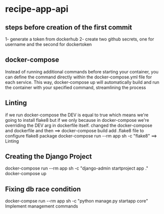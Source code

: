 # recipe-app-api
## steps before creation of the first commit
1- generate a token from dockerhub
2- create two github secrets, one for username and the second for dockertoken

## docker-compose 
Instead of running additional commands before starting your container, you can define the command directly within the docker-compose.yml file for each service. This way, docker-compose up will automatically build and run the container with your specified command, streamlining the process

## Linting
if we run docker-compose the DEV is equal to true which means we're going to
install flake8 but if we only because in docker-compose we're overriding the
DEV arg in dockerfile itself.
changed the docker-compose and dockerfile and then ==> docker-compose build
add .flake8 file to configure flake8 package
docker-compose run --rm app sh -c "flake8" ==> Linting

## Creating the Django Project
docker-compose run --rm app sh -c "django-admin startproject app ."
docker-compose up

## Fixing db race condition
docker-compse run --rm app sh -c "python manage.py startapp core"
Implement management commands
